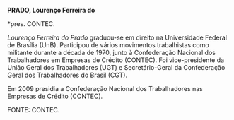 **PRADO, Lourenço Ferreira do**

\*pres. CONTEC.

*Lourenço Ferreira do Prado* graduou-se em direito na Universidade
Federal de Brasília (UnB). Participou de vários movimentos trabalhistas
como militante durante a década de 1970, junto à Confederação Nacional
dos Trabalhadores em Empresas de Crédito (CONTEC). Foi vice-presidente
da União Geral dos Trabalhadores (UGT) e Secretário-Geral da
Confederação Geral dos Trabalhadores do Brasil (CGT).

Em 2009 presidia a Confederação Nacional dos Trabalhadores nas Empresas
de Crédito (CONTEC).

FONTE: CONTEC.
